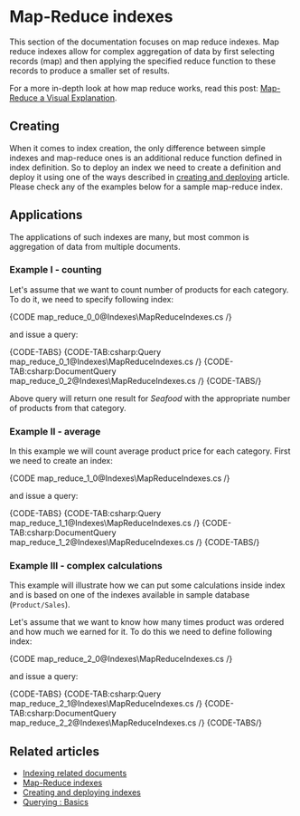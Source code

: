 ﻿# Map-Reduce indexes

This section of the documentation focuses on map reduce indexes. Map reduce indexes allow for complex aggregation of data by first selecting records (map) and then applying the specified reduce function to these records to produce a smaller set of results.

For a more in-depth look at how map reduce works, read this post: [Map-Reduce a Visual Explanation](http://ayende.com/blog/4435/map-reduce-a-visual-explanation).

## Creating

When it comes to index creation, the only difference between simple indexes and map-reduce ones is an additional reduce function defined in index definition. So to deploy an index we need to create a definition and deploy it using one of the ways described in [creating and deploying](../indexes/creating-and-deploying) article. Please check any of the examples below for a sample map-reduce index.

## Applications

The applications of such indexes are many, but most common is aggregation of data from multiple documents.

### Example I - counting

Let's assume that we want to count number of products for each category. To do it, we need to specify following index:

{CODE map_reduce_0_0@Indexes\MapReduceIndexes.cs /}

and issue a query:

{CODE-TABS}
{CODE-TAB:csharp:Query map_reduce_0_1@Indexes\MapReduceIndexes.cs /}
{CODE-TAB:csharp:DocumentQuery map_reduce_0_2@Indexes\MapReduceIndexes.cs /}
{CODE-TABS/}

Above query will return one result for _Seafood_ with the appropriate number of products from that category.

### Example II - average

In this example we will count average product price for each category. First we need to create an index:

{CODE map_reduce_1_0@Indexes\MapReduceIndexes.cs /}

and issue a query:

{CODE-TABS}
{CODE-TAB:csharp:Query map_reduce_1_1@Indexes\MapReduceIndexes.cs /}
{CODE-TAB:csharp:DocumentQuery map_reduce_1_2@Indexes\MapReduceIndexes.cs /}
{CODE-TABS/}

### Example III - complex calculations

This example will illustrate how we can put some calculations inside index and is based on one of the indexes available in sample database (`Product/Sales`).

Let's assume that we want to know how many times product was ordered and how much we earned for it. To do this we need to define following index:

{CODE map_reduce_2_0@Indexes\MapReduceIndexes.cs /}

and issue a query:

{CODE-TABS}
{CODE-TAB:csharp:Query map_reduce_2_1@Indexes\MapReduceIndexes.cs /}
{CODE-TAB:csharp:DocumentQuery map_reduce_2_2@Indexes\MapReduceIndexes.cs /}
{CODE-TABS/}

## Related articles

- [Indexing related documents](../indexes/indexing-related-documents)
- [Map-Reduce indexes](../indexes/map-reduce-indexes)
- [Creating and deploying indexes](../indexes/creating-and-deploying)
- [Querying : Basics](../indexes/querying/basics)

